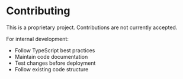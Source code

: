 # Contributing

This is a proprietary project. Contributions are not currently accepted.

For internal development:
- Follow TypeScript best practices
- Maintain code documentation
- Test changes before deployment
- Follow existing code structure

